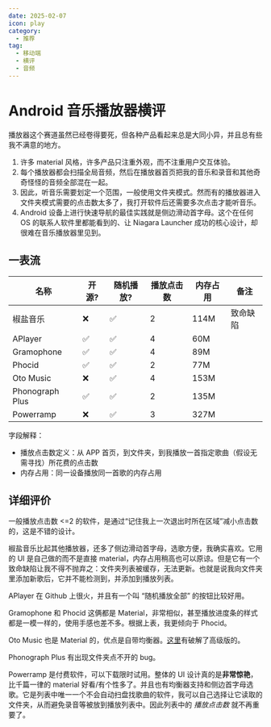 ```yaml
---
date: 2025-02-07
icon: play
category:
  - 推荐
tag:
  - 移动端
  - 横评
  - 音频
---
```


# Android 音乐播放器横评

播放器这个赛道虽然已经卷得要死，但各种产品看起来总是大同小异，并且总有些我不满意的地方。

1. 许多 material 风格，许多产品只注重外观，而不注重用户交互体验。
2. 每个播放器都会扫描全局音频，然后在播放器首页把我的音乐和录音和其他奇奇怪怪的音频全部混在一起。
3. 因此，听音乐需要划定一个范围，一般使用文件夹模式。然而有的播放器进入文件夹模式需要的点击数太多了，我打开软件后还需要多次点击才能听音乐。
4. Android 设备上进行快速导航的最佳实践就是侧边滑动首字母。这个在任何 OS 的联系人软件里都能看到的、让 Niagara Launcher 成功的核心设计，却很难在音乐播放器里见到。

## 一表流

<!-- prettier-ignore -->
| 名称 | 开源? | 随机播放? | 播放点击数 | 内存占用 | 备注 |
| --- | --- | --- | --- | --- | --- |
| 椒盐音乐 | ❌ | ✅ | 2 | 114M | 致命缺陷 |
| APlayer | ✅ | ✅ | 4 | 60M |
| Gramophone | ✅ | ✅ | 4 | 89M |
| Phocid | ✅ | ✅ | 2 | 77M |
| Oto Music | ❌ | ✅ | 4 | 153M |
| Phonograph Plus | ✅ | ✅ | 2 | 135M |
| Powerramp | ❌ | ✅ | 3 | 327M |

字段解释：

- 播放点击数定义：从 APP 首页，到文件夹，到我播放一首指定歌曲（假设无需寻找）所花费的点击数
- 内存占用：同一设备播放同一首歌的内存占用

## 详细评价

一般播放点击数 \<=2 的软件，是通过“记住我上一次退出时所在区域”减小点击数的，这是不错的设计。

椒盐音乐比起其他播放器，还多了侧边滑动首字母，选歌方便，我确实喜欢。它用的 UI 是自己做的而不是直接 material，内存占用稍高也可以原谅。但是它有一个致命缺陷让我不得不抛弃之：文件夹列表被缓存，无法更新。也就是说我向文件夹里添加新歌后，它并不能检测到，并添加到播放列表。

APlayer 在 Github 上很火，并且有一个叫 “随机播放全部” 的按钮比较好用。

Gramophone 和 Phocid 这俩都是 Material，非常相似，甚至播放进度条的样式都是一模一样的，使用手感也差不多。根据上表，我更倾向于 Phocid。

Oto Music 也是 Material 的，优点是自带均衡器。[这里](https://t.me/xyxyspace/1746)有破解了高级版的。

Phonograph Plus 有出现文件夹点不开的 bug。

Powerramp 是付费软件，可以下载限时试用。整体的 UI 设计真的是**非常惊艳**，比千篇一律的 material 好看/有个性多了。并且也有均衡器支持和侧边首字母选歌。它是列表中唯一一个不会自动扫盘找歌曲的软件，我可以自己选择让它读取的文件夹，从而避免录音等被放到播放列表中。因此列表中的 _播放点击数_ 就不再重要了。
